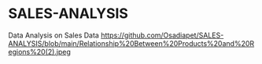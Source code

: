 # SALES-ANALYSIS
Data Analysis on Sales Data
https://github.com/Osadiapet/SALES-ANALYSIS/blob/main/Relationship%20Between%20Products%20and%20Regions%20(2).jpeg
